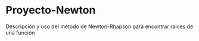 # Proyecto-Newton
Descripción y uso del método de Newton-Rhapson para encontrar raices de una función 
